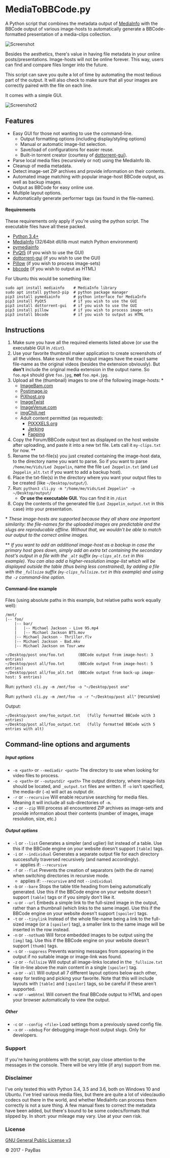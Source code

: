 MediaToBBCode.py
==========

A Python script that combines the metadata output of [MediaInfo](http://mediaarea.net/en/MediaInfo) with the BBCode output of various image-hosts to automatically generate a BBCode-formatted presentation of a media-clips collection.

![Screenshot](docs/images/screenshot_output.png)

Besides the aesthetics, there's value in having file metadata in your online posts/presentations. Image-hosts will not be online forever. This way, users can find and compare files longer into the future.

This script can save you quite a lot of time by automating the most tedious part of the output. It will also check to make sure that all your images are correctly paired with the file on each line.

It comes with a simple GUI.

![Screenshot2](docs/images/screenshot_gui.png)

## Features
- Easy GUI for those not wanting to use the command-line.
    - Output formatting options (including display/styling options)
    - Manual or automatic image-list selection.
    - Save/load of configurations for easier reuse.
    - Built-in torrent creator (courtesy of [dottorrent-gui](https://github.com/kz26/dottorrent-gui)).
- Parse local media files (recursively or not) using the MediaInfo lib.
- Cleanup of media metadata.
- Detect image-set ZIP archives and provide information on their contents.
- Automated image matching with popular image-host BBCode output, as well as backup images.
- Output as BBCode for easy online use.
- Multiple layout options.
- Automatically generate performer tags (as found in the file-names).

#### Requirements
These requirements only apply if you're using the python script. The executable files have all these packed.
- [Python 3.4+](https://www.python.org/downloads/)
- [MediaInfo](https://mediaarea.net/en/MediaInfo/Download) (32/64bit dll/lib must match Python environment)
- [pymediainfo](https://pypi.python.org/pypi/pymediainfo)
- [PyQt5](https://riverbankcomputing.com/software/pyqt/intro) (if you wish to use the GUI)
- [dottorrent-gui](https://github.com/kz26/dottorrent-gui) (if you wish to use the GUI)
- [Pillow](https://python-pillow.org/) (if you wish to process image-sets)
- [bbcode](https://pypi.python.org/pypi/bbcode/1.0.19) (if you wish to output as HTML)

For Ubuntu this would be something like:
````
sudo apt install mediainfo    # MediaInfo library
sudo apt install python3-pip  # python package manager
pip3 install pymediainfo      # python interface for MediaInfo
pip3 install PyQt5            # if you wish to use the GUI
pip3 install dottorrent-gui   # if you wish to use the GUI
pip3 install pillow           # if you wish to process image-sets
pip3 install bbcode           # if you wish to output as HTML
````

## Instructions

1. Make sure you have all the required elements listed above (or use the executable GUI in `/dist`).
1. Use your favorite thumbnail maker application to create screenshots of all the videos. Make sure that the output images have the exact same file-name as the original videos (besides the extension obviously). But __don't__ include the original media extension in the output name. So `foo.mp4` should give `foo.jpg`, __not__ `foo.mp4.jpg`. 
1. Upload all the (thumbnail) images to one of the following image-hosts: *
    * [ImageBam.com](http://www.imagebam.com/)
    * [Postimage.io](https://postimage.io/)
    * [PiXhost.org](http://pixhost.org/)
    * [ImageTwist](http://imagetwist.com/)
    * [ImageVenue.com](http://imagevenue.com/)
    * [imgChili.net](http://imgchili.net/)
    * Adult content permitted (as requested):
        * [PIXXXELS.org](http://pixxxels.org/)
        * [Jerking](https://jerking.empornium.ph/)
        * [Fapping](https://fapping.empornium.sx/)
1. Copy the Forum/BBCode output text as displayed on the host website after uploading, and paste it into a new txt file. Lets call it `my-clips.txt` for now. **
1. Rename the txt-file(s) you just created containing the image-host data, to the directory name you want to parse. So if you want to parse `/home/me/Vids/Led Zeppelin`, name the file `Led Zeppelin.txt` (and `Led Zeppelin_alt.txt` if you want to add a backup host). 
1. Place the txt-file(s) in the directory where you want your output files to be created (like `~/Desktop/output/`).
1. Run: `python3 cli.py -m "/home/me/Vids/Led Zeppelin" -o ~/Desktop/output/`
    * __Or use the executable GUI.__ You can find it in `/dist`
1. Copy the contents of the generated file (`Led Zeppelin_output.txt` in this case) into your presentation.

\* _These image-hosts are supported because they all share one important similarity: the file-names for the uploaded images are predictable and the slugs are reproducable offline. Without that, we wouldn't be able to match our output to the correct online images._

\** _If you want to add an additional image-host as a backup in case the primary host goes down, simply add an extra txt containing the secondary host's output in a file with the `_alt` suffix (`my-clips_alt.txt` in this example).
You can also add a higher-resolution image-list which will be displayed outside the table (thus being less constrained), by adding a file with the `_fullsize` suffix (`my-clips_fullsize.txt` in this example) and using the `-z` command-line option._

#### Command-line example
Files (using absolute paths in this example, but relative paths work equally well):
````
/mnt/
|-- foo/
    |-- bar/
    |   |-- Michael Jackson - Live 95.mp4
    |   |-- Michael Jackson BTS.mov
    |-- Michael Jackson - Thriller.flv
    |-- Michael Jackson - Bad.mkv
    |-- Michael Jackson on Tour.wmv

~/Desktop/post one/foo.txt      (BBCode output from image-host: 3 entries)
~/Desktop/post all/foo.txt      (BBCode output from image-host: 5 entries)
~/Desktop/post all/foo_alt.txt  (BBCode output from back-up image-host: 5 entries)
````
Run: `python3 cli.py -m /mnt/foo -o "~/Desktop/post one"`

Run: `python3 cli.py -m /mnt/foo -o -r "~/Desktop/post all"` (recursive)

Output:
````
~/Desktop/post one/foo_output.txt   (fully formatted BBCode with 3 entries)
~/Desktop/post all/foo_output.txt   (fully formatted BBCode with 5 entries with alt)
````

## Command-line options and arguments
##### Input options
* `-m <path>` or `--mediadir <path>` The directory to use when looking for video files to process.
* `-o <path>` or `--outputdir <path>` The output directory, where image-lists should be located, and `_output.txt` files are written. If `-o` isn't specified, the media-dir (`-m`) will act as output dir.
* `-r` or `--recursive` Will enable recursive searching for media files. Meaning it will include all sub-directories of `-m`.
* `-z` or `--zip` Will process all encountered ZIP archives as image-sets and provide information about their contents (number of images, image resolution, size, etc.)

##### Output options
* `-l` or `--list` Generates a simpler (and uglier) list instead of a table. Use this if the BBCode engine on your website doesn't support `[table]` tags.
* `-i` or `--individual` Generates a separate output file for each directory successfully traversed recursively (and named accordingly).
    * applies if: `--recursive`
* `-f` or `--flat` Prevents the creation of separators (with the dir name) when switching directories in recursive mode.
    * applies if: `--recursive` and not `--individual`
* `-b` or `--bare` Stops the table title heading from being automatically generated. Use this if the BBCode engine on your website doesn't support `[table]` tags or if you simply don't like it.
* `-u` or `--url` Embeds a simple link to the full-sized image in the output, rather than a thumbnail (which links to the same image). Use this if the BBCode engine on your website doesn't support `[spoiler]` tags.
* `-t` or `--tinylink` Instead of the whole file-name being a link to the full-sized image (or a `[spoiler]` tag), a smaller link to the same image will be inserted in the row instead.
* `-n` or `--nothumb` Will force embedded images to be output using the `[img]` tag. Use this if the BBCode engine on your website doesn't support `[thumb]` tags. 
* `-s` or `--suppress` Prevents warning messages from appearing in the output if no suitable image or image-link was found.
* `-z` or `--fullsize` Will output all image-links located in the `_fullsize.txt` file in-line above the main content in a single `[spoiler]` tag.
* `-a` or `--all` Will output all 7 different layout options below each other, easy for testing and picking your favorite. Note that this will include layouts with `[table]` and `[spoiler]` tags, so be careful if these aren't supported.
* `-w` or `--webhtml` Will convert the final BBCode output to HTML and open your browser automatically to view the output.

##### Other
* `-c` or `--config <file>` Load settings from a previously saved config file.
* `-x` or `--xdebug` For debugging image-host output slugs. Only for developers.

### Support

If you're having problems with the script, pay close attention to the messages in the console. There will be very little (if any) support from me.

### Disclaimer

I've only tested this with Python 3.4, 3.5 and 3.6, both on Windows 10 and Ubuntu. I've tried various media files, but there are quite a lot of video/audio codecs out there in the world, and whether MediaInfo can process them correctly is not a sure thing. A few manual fixes to correct the metadata have been added, but there's bound to be some codecs/formats that slipped by. In short: your mileage may vary. Use at your own risk.

### License
[GNU General Public License v3](http://opensource.org/licenses/GPL-3.0)

© 2017 - PayBas

